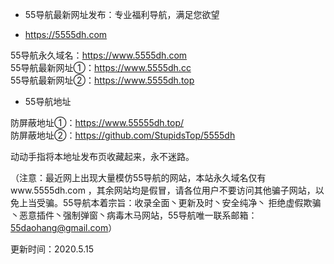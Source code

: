 - 55导航最新网址发布：专业福利导航，满足您欲望                                                 
                                                                                 
- https://5555dh.com                                                                         
                                                                                                               
55导航永久域名：https://www.5555dh.com                                                                                   
55导航最新网址①：https://www.5555dh.cc  
55导航最新网址②：https://www.5555dh.top                                              
- 55导航地址 
                                                             
防屏蔽地址①：https://www.55555dh.top/                                                                                     
防屏蔽地址②：https://github.com/StupidsTop/5555dh                                                                                     
                                                                                            
动动手指将本地址发布页收藏起来，永不迷路。                                                                                                           
                                                                                                                                                       
（注意：最近网上出现大量模仿55导航的网站，本站永久域名仅有www.5555dh.com ，其余网站均是假冒，请各位用户不要访问其他骗子网站，以免上当受骗。55导航本着宗旨：收录全面丶更新及时丶安全纯净丶 拒绝虚假欺骗丶恶意插件丶强制弹窗丶病毒木马网站，55导航唯一联系邮箱：55daohang@gmail.com）
                
更新时间：2020.5.15

